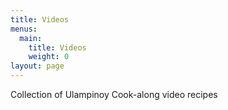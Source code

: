 ```yaml
---
title: Videos
menus:
  main:
    title: Videos
    weight: 0
layout: page
---
```

Collection of Ulampinoy Cook-along video recipes
